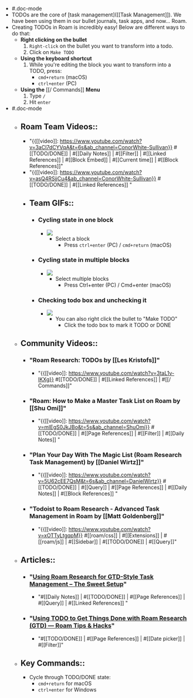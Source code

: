 - #.doc-mode
- TODOs are the core of [task management]([[Task Management]]). We have been using them in our bullet journals, task apps, and now... Roam.
- Creating TODOs in Roam is incredibly easy! Below are different ways to do that:
    - **Right clicking on the bullet**
        1. `Right-click` on the bullet you want to transform into a todo.
        2. Click on `Make TODO`
    - **Using the keyboard shortcut**
        1. While you're editing the block you want to transform into a TODO, press:
            - `cmd+return` (macOS)
            - `ctrl+enter` (PC)
    - **Using the** [[/ Commands]] **Menu**
        1. Type `/`
        2. Hit `enter`
- #.doc-mode
    - ## Roam Team Videos::
        - "{{[[video]]: https://www.youtube.com/watch?v=3aCl7dCYVqA&t=6s&ab_channel=ConorWhite-Sullivan}}
#[[TODO/DONE]] | #[[Daily Notes]] | #[[Filter]] | #[[Linked References]] | #[[Block Embed]] | #[[Current time]] | #[[Block References]]"
        - "{{[[video]]: https://www.youtube.com/watch?v=asQ4RSjjCu4&ab_channel=ConorWhite-Sullivan}}
#[[TODO/DONE]] | #[[Linked References]] "
        - ## Team GIFs::
            - ### Cycling state in one block
                - ![](https://firebasestorage.googleapis.com/v0/b/firescript-577a2.appspot.com/o/imgs%2Fapp%2Fhelp-documentation%2FWXFUMcf7Ou.gif?alt=media&token=dc1f0c12-74c1-4ed9-bd32-41129b0654dc)
                    - Select a block
                        - Press `ctrl+enter` (PC) / `cmd+return` (macOS)
            - ### Cycling state in multiple blocks
                - ![](https://firebasestorage.googleapis.com/v0/b/firescript-577a2.appspot.com/o/imgs%2Fapp%2Fhelp-documentation%2FXsC0dOEla8.gif?alt=media&token=f37b77f4-3186-45a5-95a5-c76a91675812)
                    - Select multiple blocks
                        - Press Ctrl+enter (PC) / Cmd+enter (macOS)
            - ### Checking todo box and unchecking it
                - ![](https://firebasestorage.googleapis.com/v0/b/firescript-577a2.appspot.com/o/imgs%2Fapp%2Fhelp-documentation%2FEPGiV0FA2j.gif?alt=media&token=f07af649-ff07-4a5b-aac5-f68259549564)
                    - You can also right click the bullet to "Make TODO"
                        - Click the todo box to mark it TODO or DONE
    - ## Community Videos::
        - ### "Roam Research: TODOs by [[Les Kristofs]]"
            - "{{[[video]]: https://www.youtube.com/watch?v=3taL1v-IKXg}}
#[[TODO/DONE]] | #[[Linked References]] | #[[/ Commands]]"
        - ### "Roam: How to Make a Master Task List on Roam by [[Shu Omi]]"
            - "{{[[video]]: https://www.youtube.com/watch?v=mIEgS0JkJBo&t=5s&ab_channel=ShuOmi}}
#[[TODO/DONE]] | #[[Page References]] | #[[Filter]] | #[[Daily Notes]] "
        - ### "Plan Your Day With The Magic List (Roam Research Task Management) by [[Daniel Wirtz]]"
            - "{{[[video]]: https://www.youtube.com/watch?v=5U62cEE7QsM&t=6s&ab_channel=DanielWirtz}}
#[[TODO/DONE]] | #[[Query]] | #[[Page References]] | #[[Daily Notes]] | #[[Block References]] "
        - ### "Todoist to Roam Research - Advanced Task Management in Roam by [[Matt Goldenberg]]"
            - "{{[[video]]: https://www.youtube.com/watch?v=xOTTyLtgqpM}}
#[[roam/css]] | #[[Extensions]] | #[[roam/js]] | #[[Sidebar]] | #[[TODO/DONE]] | #[[Query]]"
    - ## Articles::
        - ### "[Using Roam Research for GTD-Style Task Management – The Sweet Setup](https://thesweetsetup.com/using-roam-research-for-gtd-style-task-management/)"
            - "#[[Daily Notes]] | #[[TODO/DONE]] | #[[Page References]] | #[[Query]] | #[[Linked References]] "
        - ### "[Using TODO to Get Things Done with Roam Research (GTD) — Roam Tips & Hacks](https://www.roamtips.com/home/use-todo-get-things-done-roam-research-gtd)"
            - "#[[TODO/DONE]] | #[[Page References]] | #[[Date picker]] | #[[Filter]]"
    - ## Key Commands::
        - Cycle through TODO/DONE state:
            - `cmd+return` for macOS
            - `ctrl+enter` for Windows
